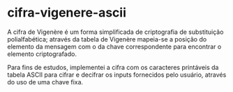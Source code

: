 # cifra-vigenere-ascii

A cifra de Vigenère é um forma simplificada de criptografia de substituição polialfabética; através da tabela de Vigenère mapeia-se a posição do elemento da mensagem com o da chave correspondente para encontrar o elemento criptografado.

Para fins de estudos, implementei a cifra com os caracteres printáveis da tabela ASCII para cifrar e decifrar os inputs fornecidos pelo usuário, através do uso de uma chave fixa.
